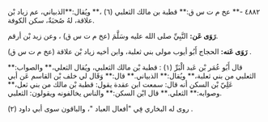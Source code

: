 ٤٨٨٢ -** عخ م ت س ق:** قطبة بن مالك الثعلبي (٦) ،** ويُقال:**الذبياني، عم زياد بْن علاقة، لهُ صُحبَةٌ، سكن الكوفة.

**رَوَى عَن:** النَّبِيِّ صلى الله عليه وسَلَّمَ (عخ م ت س ق) ، وعن زيد بْن أرقم.

**رَوَى عَنه:** الحجاج أَبُو أيوب مولى بني ثعلبة، وابن أخيه زياد بْن علاقة (عخ م ت س ق) .

قال أَبُو عُمَر بْن عَبد الْبَرِّ (١) : قطبة بْن مالك الثعلبي، ويُقال الثعلي،** والصواب:** الثعلبي من بني ثعلبة،** ويُقال:** الذبياني.** قال:** وَقَال لي خلف بْن القاسم عَن أبي عَلِيّ بْن السكن أنه قال: سمعت ابن عقدة يقول: قطبة بْن مالك من بني ثعل،** وصوابه:** الثعلي.** قال ابْن السكن:** والناس يخالفونه ويقولون: الثعلبي.

روى له البخاري فِي "أفعال العباد "، والباقون سوى أبي داود (٢) .